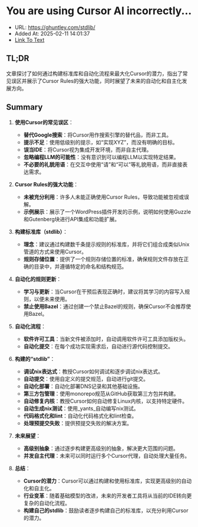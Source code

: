 # You are using Cursor AI incorrectly...
- URL: https://ghuntley.com/stdlib/
- Added At: 2025-02-11 14:01:37
- [Link To Text](2025-02-11-you-are-using-cursor-ai-incorrectly..._raw.md)

## TL;DR
文章探讨了如何通过构建标准库和自动化流程来最大化Cursor的潜力，指出了常见误区并展示了Cursor Rules的强大功能，同时展望了未来的自动化和自主化发展方向。

## Summary
1. **使用Cursor的常见误区**：
   - **替代Google搜索**：将Cursor用作搜索引擎的替代品，而非工具。
   - **提示不足**：使用低级别的提示，如“实现XYZ”，而没有明确的目标。
   - **误当IDE**：将Cursor视为集成开发环境，而非自主代理。
   - **忽略编程LLM的可能性**：没有意识到可以编程LLM以实现特定结果。
   - **不必要的礼貌用语**：在交互中使用“请”和“可以”等礼貌用语，而非直接表达需求。

2. **Cursor Rules的强大功能**：
   - **未被充分利用**：许多人未能正确使用Cursor Rules，导致功能被忽视或误解。
   - **示例展示**：展示了一个WordPress插件开发的示例，说明如何使用Guzzle和Gutenberg块进行API集成和功能扩展。

3. **构建标准库（stdlib）**：
   - **理念**：建议通过构建数千条提示规则的标准库，并将它们组合成类似Unix管道的方式来使用Cursor。
   - **规则存储位置**：提供了一个规则存储位置的标准，确保规则文件存放在正确的目录中，并遵循特定的命名和结构规范。

4. **自动化的规则更新**：
   - **学习与更新**：当Cursor在干预后表现正确时，建议将其学习的内容写入规则，以便未来使用。
   - **禁止使用Bazel**：通过创建一个禁止Bazel的规则，确保Cursor不会推荐使用Bazel。

5. **自动化流程**：
   - **软件许可工具**：当新文件被添加时，自动调用软件许可工具添加版权头。
   - **自动化提交**：在每个成功实现需求后，自动进行源代码控制提交。

6. **构建的“stdlib”**：
   - **调试nix表达式**：教授Cursor如何调试和逐步调试nix表达式。
   - **自动提交**：使用自定义的提交规范，自动进行git提交。
   - **自动化部署**：自动化部署DNS记录和其他基础设施。
   - **第三方包管理**：使用monorepo规范从GitHub获取第三方包并构建。
   - **自动修复内核**：教授Cursor如何自动修复Linux内核，以支持特定硬件。
   - **自动生成nix测试**：使用_yants_自动编写nix测试。
   - **代码格式化和lint**：自动化代码格式化和lint检查。
   - **处理预提交失败**：提供预提交失败的解决方案。

7. **未来展望**：
   - **高级别抽象**：通过逐步构建更高级别的抽象，解决更大范围的问题。
   - **并发自主代理**：未来可以同时运行多个Cursor代理，自动处理大量任务。

8. **总结**：
   - **Cursor的潜力**：Cursor可以通过构建和使用标准库，实现更高级别的自动化和自主化。
   - **行业变革**：随着基础模型的改进，未来的开发者工具将从当前的IDE转向更复杂的自动化流程。
   - **构建自己的stdlib**：鼓励读者逐步构建自己的标准库，以充分利用Cursor的潜力。
